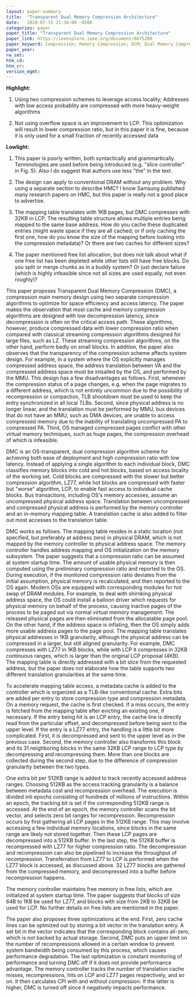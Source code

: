 ```yaml
---
layout: paper-summary
title:  "Transparent Dual Memory Compression Architecture"
date:   2020-07-15 21:36:00 -0500
categories: paper
paper_title: "Transparent Dual Memory Compression Architecture"
paper_link: https://ieeexplore.ieee.org/document/8675200
paper_keyword: Compression; Memory Compression; DCM; Dual Memory Compression
paper_year: 
rw_set:
htm_cd:
htm_cr:
version_mgmt:
---
```


**Highlight:**

1. Using two compression schemes to leverage access locality; Addresses with low access probablity are compressed with 
   more heavy-weight algorithms

2. Not using overflow space is an improvement to LCP. This optimization will result in lower compression ratio, but in
   this paper it is fine, because it is only used for a small fraction of recently accessed data

**Lowlight:**

1. This paper is poorly written, both syntactically and grammartically. Terminologies are used before being introduced 
   (e.g. "slice controller" in Fig. 5). Also I do suggest that authors use less "the" in the text.

2. The design can apply to conventional DRAM without any problem. Why using a separate section to describe HMC? I know
   Samsung published many research papers on HMC, but this paper is really not a good place to advertise.

3. The mapping table translates with 1KB pages, but DMC compresses with 32KB in LCP. The resulting table structure allows
   multiple entries being mapped to the same base address. How do you cache these duplicated entries (might
   waste space if they are all cached; or if only caching the first one, how do you know the size of the mapping
   before looking into the compression metadata)? Or there are two caches for different sizes?

4. The paper mentioned free list allocation, but does not talk about what if one free list has been depleted while
   other lists still have free blocks. Do you split or merge chunks as in a buddy system? Or just declare failure
   (which is highly infeasible since not all sizes are used equally, not even roughly)?

This paper proposes Transparent Dual Memory Compression (DMC), a compression main memory design using two separate compression
algorithms to optimize for space efficiency and access latency. The paper makes the observation that most cache and memory 
compression algorithms are designed with low decompression latency, since decompression is often on the critical access path.
These algorithms, however, produce compressed data with lower compression ratio when compared with classical streaming
compression algorithms designed for large files, such as LZ. 
These streaming compression algorithms, on the other hand, perform badly on small blocks. 
In addition, the paper also observes that the transparency of the compression scheme affects system design. For example,
in a system where the OS explicitly manages compressed address space, the address translation between VA and the compressed
address space must be intsalled by the OS, and performed by the MMU. This design has a few disadvantages as follows.
First, whenever the compression status of a page changes, e.g. when the page migrates to a different address, which is not
entirely uncommon due to the possibility of recompression or compaction, TLB shootdown must be used to keep the entry 
synchronized in all local TLBs. Second, since physical address is no longer linear, and the translation must be performed
by MMU, bus devices that do not have an MMU, such as DMA devices, are unable to access compressed memory due to the 
inability of translating uncompressed PA to compressed PA. Third, OS managed compressed pages conflict with other virtual
memory techniques, such as huge pages, the compression overhead of which is infeasible.

DMC is an OS-transparent, dual compression algorithm scheme for achieving both ease of deployment and high compression
ratio with low latency. Instead of applying a single algorithm to each individual block, DMC classifies memory blocks into
cold and hot blocks, based on access locality of the working set. Cold blocks are compressed with the slower but better
compression algorithm, LZ77, while hot blocks are compressed with faster but "worse" algorithm, LCP, to enable fast access
to individual cache blocks. Bus transactions, including OS's memory accesses, assume an uncompressed physical address space.
Translation between uncompressed and compressed physical address is performed by the memory controller and an in-memory
mapping table. A translation cache is also added to filter out most accesses to the translation table.

DMC works as follows. The mapping table resides in a static location (not specified, but preferably at address zero) in
physical DRAM, which is not mapped by the memory controller to physical address space. The memory controller handles address
mapping and OS initialization on the memory subsystem. The paper suggests that a compression ratio can be assumed at system 
startup time. The amount of usable physical memory is then computed using the preliminary compression ratio and reported 
to the OS. During execution, if the monitored compression ratio deviates from the initial assumption, physical memory is 
recalculated, and then reported to the OS again. Modern OSs are equipped with corresponding modules for hot swap of DRAM 
modules. For example, to deal with shirnking physical address space, the OS could install a balloon driver which requests 
for physical memory on behalf of the process, causing inactive pages of the process to be paged out via normal virtual 
memory management. The released physical pages are then eliminated from the allocatable page pool.
On the other hand, if the address space is inflating, then the OS simply adds more usable address pages to the page pool. 
The mapping table translates physical addresses in 1KB granularity, although the physical address can be compressed in
a larger, but still aligned granularity. For example, DMC compresses with LZ77 in 1KB blocks, while with LCP it compresses 
in 32KB continuous ranges, which is larger than the original LCP proposal (4KB).
The mapping table is directly addressed with a bit slice from the requested address, but the paper does not elaborate
how the table supports two different translation granularities at the same time. 

To accelerate mapping table access, a metadata cache is added to the controller which is organized as a TLB-like conventional
cache. Extra bits are added per entry to store compression type and compression metadata.
On a memory request, the cache is first checked. If a miss occurs, the entry is fetched from the mapping table
after evicting an existing one, if necessary.
If the entry being hit is an LCP entry, the cache line is directly read from the particular offset, and decompressed before 
being sent to the upper level.
If the entry is a LZ77 entry, the handling is a little bit more complicated. First, it is decompressed and sent to the 
upper level as in the previous case. Second, the memory controller also transforms this block and its 31 neighboring blocks
in the same 32KB LCP range to LCP type by decompressing and recompressing them. More than one blocks are collected during 
the second step, due to the difference of compression granularity between the two types. 

One extra bit per 512KB range is added to track recently accessed address ranges. Choosing 512KB as the access tracking
granularity is a balance between metadata cost and recompression overhead. The execution is divided inti epochs consisting
of hundreds of millions of instructions. Within an epoch, the tracking bit is set if the corresponding 512KB range is 
accessed. At the end of an epoch, the memory controller scans the bit vector, and selects zero bit ranges for recompression.
Recompression occurs by first gathering all LCP pages in the 512KB range. This may involve accessing a few individual
memory locations, since blocks in the same range are likely not stored together. Then these LCP pages are decompressed 
into a 512KB buffer. In the last step, the 512KB buffer is recompressed with LZ77 for higher compression ratio. The 
decompression and recompression can also be pipelined to increase the throughput of recompression.
Transferration from LZ77 to LCP is performed when the LZ77 block is accessed, as discussed above. 32 LZ77 blocks are 
gathered from the compressed memory, and decompressed into a buffer before recompression happens.

The memory controller maintains free memory in free lists, which are initialized at system startup time. The paper suggests
that blocks of size 64B to 1KB be used for LZ77, and blocks with size from 2KB to 32KB be used for LCP. No further details on
free lists are mentioned in the paper.

The paper also proposes three optimizations at the end. First, zero cache lines can be optmized out by storing a bit 
vector in the translation entry. A set bit in the vector indicates that the corresponding block contains all-zero,
which is not backed by actual storage. Second, DMC puts an upper limit on the number of recompressions allowed in
a certain window to prevent system bandwidth being consumed by this process, which causes performance degradation.
The last optimization is constant monitoring of performance and turning DMC off if it does not provide performance
advantage. The memory controller tracks the number of translation cache misses, recompressions, hits on LCP and
LZ77 pages respectively, and so on. It then calculates CPI with and without compression. If the latter is higher,
DMC is turned off since it negatively impacts performance.
